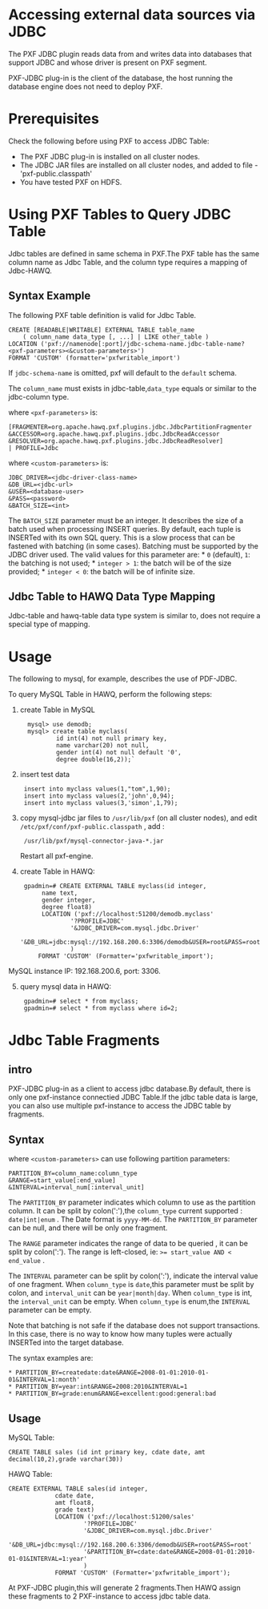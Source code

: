# Accessing external data sources via JDBC

The PXF JDBC plugin reads data from and writes data into databases that support JDBC and whose driver is present on PXF segment.

PXF-JDBC plug-in is the client of the database, the host running the database engine does not need to
deploy PXF.


# Prerequisites

Check the following before using PXF to access JDBC Table:
* The PXF JDBC plug-in is installed on all cluster nodes.
* The JDBC JAR files are installed on all cluster nodes, and added to file - 'pxf-public.classpath'
* You have tested PXF on HDFS.

# Using PXF Tables to Query JDBC Table
Jdbc tables are defined in same schema in PXF.The PXF table has the same column name
as Jdbc Table, and the column type requires a mapping of Jdbc-HAWQ.

## Syntax Example
The following PXF table definition is valid for Jdbc Table.

    CREATE [READABLE|WRITABLE] EXTERNAL TABLE table_name
        ( column_name data_type [, ...] | LIKE other_table )
    LOCATION ('pxf://namenode[:port]/jdbc-schema-name.jdbc-table-name?<pxf-parameters><&custom-parameters>')
    FORMAT 'CUSTOM' (formatter='pxfwritable_import')
If `jdbc-schema-name` is omitted, pxf will default to the `default` schema.

The `column_name` must exists in jdbc-table,`data_type` equals or similar to
the jdbc-column type.

where `<pxf-parameters>` is:

    [FRAGMENTER=org.apache.hawq.pxf.plugins.jdbc.JdbcPartitionFragmenter
    &ACCESSOR=org.apache.hawq.pxf.plugins.jdbc.JdbcReadAccessor
    &RESOLVER=org.apache.hawq.pxf.plugins.jdbc.JdbcReadResolver]
    | PROFILE=Jdbc

where `<custom-parameters>` is:
```
JDBC_DRIVER=<jdbc-driver-class-name>
&DB_URL=<jdbc-url>
&USER=<database-user>
&PASS=<password>
&BATCH_SIZE=<int>
```

The `BATCH_SIZE` parameter must be an integer. It describes the size of a batch
used when processing INSERT queries. By default, each tuple is INSERTed with
its own SQL query. This is a slow process that can be fastened with batching
(in some cases). Batching must be supported by the JDBC driver used. The valid
values for this parameter are:
    * `0` (default), `1`: the batching is not used;
    * `integer > 1`: the batch will be of the size provided;
    * `integer < 0`: the batch will be of infinite size.


## Jdbc Table to HAWQ Data Type Mapping
Jdbc-table and hawq-table data type system is similar to, does not require
a special type of mapping.
# Usage
The following to mysql, for example, describes the use of PDF-JDBC.

To query MySQL Table in HAWQ, perform the following steps:
1. create Table in MySQL

         mysql> use demodb;
         mysql> create table myclass(
                 id int(4) not null primary key,
                 name varchar(20) not null,
                 gender int(4) not null default '0',
                 degree double(16,2));`
2. insert test data

        insert into myclass values(1,"tom",1,90);
        insert into myclass values(2,'john',0,94);
        insert into myclass values(3,'simon',1,79);
3. copy mysql-jdbc jar files to `/usr/lib/pxf` (on all cluster nodes), and
edit `/etc/pxf/conf/pxf-public.classpath` , add :

        /usr/lib/pxf/mysql-connector-java-*.jar

     Restart all pxf-engine.

4. create Table in HAWQ:

        gpadmin=# CREATE EXTERNAL TABLE myclass(id integer,
             name text,
             gender integer,
             degree float8)
             LOCATION ('pxf://localhost:51200/demodb.myclass'
                     '?PROFILE=JDBC'
                     '&JDBC_DRIVER=com.mysql.jdbc.Driver'
                     '&DB_URL=jdbc:mysql://192.168.200.6:3306/demodb&USER=root&PASS=root'
                     )
            FORMAT 'CUSTOM' (Formatter='pxfwritable_import');

MySQL instance IP: 192.168.200.6, port: 3306.

5. query mysql data in HAWQ:

        gpadmin=# select * from myclass;
        gpadmin=# select * from myclass where id=2;

# Jdbc Table Fragments
## intro
PXF-JDBC plug-in as a  client to access jdbc database.By default, there is
only one pxf-instance connectied JDBC Table.If the jdbc table data is large,
you can also use multiple pxf-instance to access the JDBC table by fragments.

## Syntax
where `<custom-parameters>` can use following partition parameters:

```
PARTITION_BY=column_name:column_type
&RANGE=start_value[:end_value]
&INTERVAL=interval_num[:interval_unit]
```

The `PARTITION_BY` parameter indicates which  column to use as the partition column.
It can be split by colon(':'),the `column_type` current supported : `date|int|enum` .
The Date format is `yyyy-MM-dd`.
The `PARTITION_BY` parameter can be null, and there will be only one fragment.

The `RANGE` parameter indicates the range of data to be queried , it can be split by colon(':').
The range is left-closed, ie: `>= start_value AND < end_value` .

The `INTERVAL` parameter can be split by colon(':'), indicate the interval
value of one fragment. When `column_type` is `date`,this parameter must
be split by colon, and `interval_unit` can be `year|month|day`. When
`column_type` is int, the `interval_unit` can be empty. When `column_type`
is enum,the `INTERVAL` parameter can be empty.

Note that batching is not safe if the database does not support transactions.
In this case, there is no way to know how many tuples were actually INSERTed
into the target database.

The syntax examples are:

    * PARTITION_BY=createdate:date&RANGE=2008-01-01:2010-01-01&INTERVAL=1:month'
    * PARTITION_BY=year:int&RANGE=2008:2010&INTERVAL=1
    * PARTITION_BY=grade:enum&RANGE=excellent:good:general:bad


## Usage
MySQL Table:

    CREATE TABLE sales (id int primary key, cdate date, amt decimal(10,2),grade varchar(30))
HAWQ Table:

    CREATE EXTERNAL TABLE sales(id integer,
                 cdate date,
                 amt float8,
                 grade text)
                 LOCATION ('pxf://localhost:51200/sales'
                         '?PROFILE=JDBC'
                         '&JDBC_DRIVER=com.mysql.jdbc.Driver'
                         '&DB_URL=jdbc:mysql://192.168.200.6:3306/demodb&USER=root&PASS=root'
                         '&PARTITION_BY=cdate:date&RANGE=2008-01-01:2010-01-01&INTERVAL=1:year'
                         )
                 FORMAT 'CUSTOM' (Formatter='pxfwritable_import');
At PXF-JDBC plugin,this will generate 2 fragments.Then HAWQ assign these fragments to 2 PXF-instance
to access jdbc table data.
